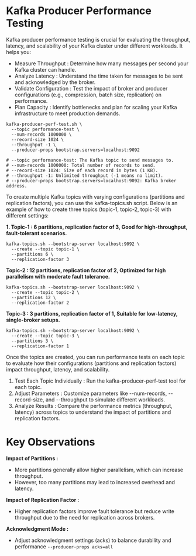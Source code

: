 # Kafka Producer Performance Testing

Kafka producer performance testing is crucial for evaluating the throughput, latency, and scalability of your Kafka cluster under different workloads. It helps you:

* Measure Throughput : Determine how many messages per second your Kafka cluster can handle.
* Analyze Latency : Understand the time taken for messages to be sent and acknowledged by the broker.
* Validate Configuration : Test the impact of broker and producer configurations (e.g., compression, batch size, replication) on performance.
* Plan Capacity : Identify bottlenecks and plan for scaling your Kafka infrastructure to meet production demands.

```
kafka-producer-perf-test.sh \
  --topic performance-test \
  --num-records 1000000 \
  --record-size 1024 \
  --throughput -1 \
  --producer-props bootstrap.servers=localhost:9092

# --topic performance-test: The Kafka topic to send messages to.
# --num-records 1000000: Total number of records to send.
# --record-size 1024: Size of each record in bytes (1 KB).
# --throughput -1: Unlimited throughput (-1 means no limit).
# --producer-props bootstrap.servers=localhost:9092: Kafka broker address.
```

To create multiple Kafka topics with varying configurations (partitions and replication factors), you can use the kafka-topics.sh script. 
Below is an example of how to create three topics (topic-1, topic-2, topic-3) with different settings:

**1. Topic-1 : 6 partitions, replication factor of 3, Good for high-throughput, fault-tolerant scenarios.** 

```
kafka-topics.sh --bootstrap-server localhost:9092 \
  --create --topic topic-1 \
  --partitions 6 \
  --replication-factor 3
```

**Topic-2 : 12 partitions, replication factor of 2, Optimized for high parallelism with moderate fault tolerance.**

```
kafka-topics.sh --bootstrap-server localhost:9092 \
  --create --topic topic-2 \
  --partitions 12 \
  --replication-factor 2
```

**Topic-3 : 3 partitions, replication factor of 1, Suitable for low-latency, single-broker setups.**

```
kafka-topics.sh --bootstrap-server localhost:9092 \
  --create --topic topic-3 \
  --partitions 3 \
  --replication-factor 1
```

Once the topics are created, you can run performance tests on each topic to evaluate how their configurations (partitions and replication factors) impact throughput, latency, and scalability.

1. Test Each Topic Individually : Run the kafka-producer-perf-test tool for each topic.
2. Adjust Parameters : Customize parameters like --num-records, --record-size, and --throughput to simulate different workloads.
3. Analyze Results : Compare the performance metrics (throughput, latency) across topics to understand the impact of partitions and replication factors.

# Key Observations

**Impact of Partitions :**
* More partitions generally allow higher parallelism, which can increase throughput.
* However, too many partitions may lead to increased overhead and latency.
  
**Impact of Replication Factor :**
* Higher replication factors improve fault tolerance but reduce write throughput due to the need for replication across brokers.

**Acknowledgment Mode :**
* Adjust acknowledgment settings (acks) to balance durability and performance `--producer-props acks=all`
